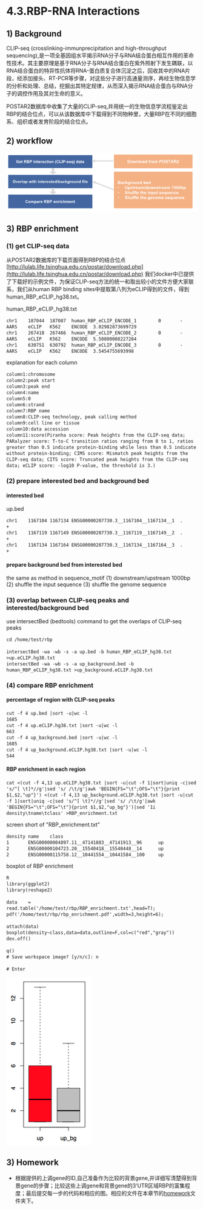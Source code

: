 # 4.3.RBP-RNA Interactions

## 1\) Background
CLIP-seq (crosslinking-immunprecipitation and high-throughput sequencing),是一项全基因组水平揭示RNA分子与RNA结合蛋白相互作用的革命性技术。其主要原理是基于RNA分子与RNA结合蛋白在紫外照射下发生耦联，以RNA结合蛋白的特异性抗体将RNA-蛋白质复合体沉淀之后，回收其中的RNA片段，经添加接头、RT-PCR等步骤，对这些分子进行高通量测序，再经生物信息学的分析和处理、总结，挖掘出其特定规律，从而深入揭示RNA结合蛋白与RNA分子的调控作用及其对生命的意义。

POSTAR2数据库中收集了大量的CLIP-seq,并用统一的生物信息学流程鉴定出RBP的结合位点，可以从该数据库中下载得到不同物种里，大量RBP在不同的细胞系、组织或者发育阶段的结合位点。

## 2\) workflow

![](../../.gitbook/assets/rbp.pipeline.png)

## 3\) RBP enrichment

### \(1\) get CLIP-seq data

从POSTAR2数据库的下载页面得到RBP的结合位点 [http://lulab.life.tsinghua.edu.cn/postar/download.php](http://lulab.life.tsinghua.edu.cn/postar/download.php)
我们docker中已提供了下载好的示例文件，为保证CLIP-seq方法的统一和取出较小的文件方便大家联系，我们从human RBP binding sites中提取第八列为eCLIP得到的文件，得到human_RBP_eCLIP_hg38.txt。

human\_RBP\_eCLIP\_hg38.txt

```text
chr1    187044  187087  human_RBP_eCLIP_ENCODE_1        0       -       AARS    eCLIP   K562    ENCODE  3.02982873699729
chr1    267418  267466  human_RBP_eCLIP_ENCODE_2        0       -       AARS    eCLIP   K562    ENCODE  5.50800008227284
chr1    630751  630792  human_RBP_eCLIP_ENCODE_3        0       -       AARS    eCLIP   K562    ENCODE  3.5454755693998
```

explanation for each column

```text
column1:chromosome
column2:peak start 
column3:peak end
column4:name
column5:0
column6:strand
column7:RBP name
column8:CLIP-seq technology, peak calling method
column9:cell line or tissue
column10:data accession
column11:score(Piranha score: Peak heights from the CLIP-seq data; PARalyzer score: T-to-C transition ratios ranging from 0 to 1, ratios greater than 0.5 indicate protein-binding while less than 0.5 indicate without protein-binding; CIMS score: Mismatch peak heights from the CLIP-seq data; CITS score: Truncated peak heights from the CLIP-seq data; eCLIP score: -log10 P-value, the threshold is 3.)
```

### \(2\) prepare interested bed and background bed

#### interested bed

up.bed

```text
chr1    1167104 1167134 ENSG00000207730.3__1167104__1167134__1  .       +
chr1    1167119 1167149 ENSG00000207730.3__1167119__1167149__2  .       +
chr1    1167134 1167164 ENSG00000207730.3__1167134__1167164__3  .       +
```

#### prepare background bed from interested bed

the same as method in sequence\_motif \(1\) downstream/upstream 1000bp \(2\) shuffle the input sequence \(3\) shuffle the genome sequence

### \(3\) overlap between CLIP-seq peaks and interested/background bed

use intersectBed \(bedtools\) command to get the overlaps of CLIP-seq peaks

```text
cd /home/test/rbp

intersectBed -wa -wb -s -a up.bed -b human_RBP_eCLIP_hg38.txt >up.eCLIP.hg38.txt
intersectBed -wa -wb -s -a up_background.bed -b human_RBP_eCLIP_hg38.txt >up_background.eCLIP.hg38.txt
```

### \(4\) compare RBP enrichment

#### percentage of region with CLIP-seq peaks

```text
cut -f 4 up.bed |sort -u|wc -l
1685
cut -f 4 up.eCLIP.hg38.txt |sort -u|wc -l
663
cut -f 4 up_background.bed |sort -u|wc -l
1685
cut -f 4 up_background.eCLIP.hg38.txt |sort -u|wc -l
544
```

#### RBP enrichment in each region

```text
cat <(cut -f 4,13 up.eCLIP.hg38.txt |sort -u|cut -f 1|sort|uniq -c|sed 's/^[ \t]*//g'|sed 's/ /\t/g'|awk 'BEGIN{FS="\t";OFS="\t"}{print $1,$2,"up"}') <(cut -f 4,13 up_background.eCLIP.hg38.txt |sort -u|cut -f 1|sort|uniq -c|sed 's/^[ \t]*//g'|sed 's/ /\t/g'|awk 'BEGIN{FS="\t";OFS="\t"}{print $1,$2,"up_bg"}')|sed '1i density\tname\tclass' >RBP_enrichment.txt
```

screen short of "RBP\_enrichment.txt"

```text
density name    class
1       ENSG00000004897.11__47141883__47141913__96      up
2       ENSG00000104723.20__15540418__15540448__14      up
2       ENSG00000115758.12__10441554__10441584__100     up
```

boxplot of RBP enrichment

```
R
library(ggplot2)
library(reshape2)

data    =       read.table('/home/test/rbp/RBP_enrichment.txt',head=T);
pdf('/home/test/rbp/rbp_enrichment.pdf',width=3,height=6);

attach(data)
boxplot(density~class,data=data,outline=F,col=c("red","gray"))
dev.off()

q()
# Save workspace image? [y/n/c]: n

# Enter
```

![](../../.gitbook/assets/rbp_enrichment.png)

## 3\) Homework

* 根据提供的上调gene的ID,自己准备作为比较的背景gene,并详细写清楚得到背景gene的步骤；比较这些上调gene和背景gene的3‘UTR区域RBP的富集程度；最后提交每一步的代码和相应的图。相应的文件在本章节的[homework](https://github.com/lulab/teaching_book/tree/master/files/PART_III/4.network/RBP_interaction/RBP_interaction.homework)文件夹下。

